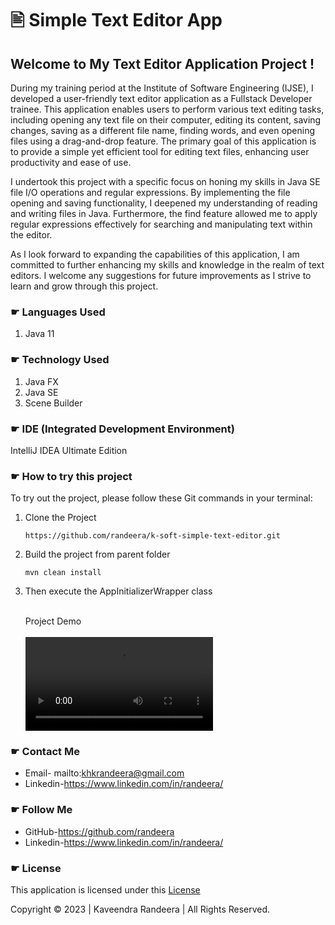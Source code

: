 # 🖹 Simple Text Editor App
## Welcome to My Text Editor Application Project !
During my training period at the Institute of Software Engineering (IJSE),
I developed a user-friendly text editor application as a Fullstack Developer trainee.
This application enables users to perform various text editing tasks, including opening
any text file on their computer, editing its content, saving changes, saving as a 
different file name, finding words, and even opening files using a drag-and-drop
feature. The primary goal of this application is to provide a simple yet efficient tool for editing
text files, enhancing user productivity and ease of use.

I undertook this project with a specific focus on honing my skills in 
Java SE file I/O operations and regular expressions. By implementing the 
file opening and saving functionality, I deepened my understanding of 
reading and writing files in Java. Furthermore, the find feature allowed
me to apply regular expressions effectively for searching and manipulating
text within the editor.

As I look forward to expanding the capabilities of this application, 
I am committed to further enhancing my skills and knowledge in the realm of text editors. I welcome any suggestions for future improvements as I strive to learn and grow through this project.

### ☛ Languages Used
1. Java 11

### ☛ Technology Used
1. Java FX
2. Java SE
3. Scene Builder

### ☛ IDE (Integrated Development Environment)
IntelliJ IDEA Ultimate Edition

### ☛ How to try this project

To try out the project, please follow these Git commands in your terminal:
1. Clone the Project
   ```
   https://github.com/randeera/k-soft-simple-text-editor.git
   ```
2. Build the project from parent folder
   ```
   mvn clean install
   ```

3. Then execute the AppInitializerWrapper class<br><br>

   Project Demo<br><br>
   ![](/home/randeera/Documents/dep-11/assests/k-soft-text-editor.mp4)

### ☛ Contact Me
- Email-  mailto:khkrandeera@gmail.com
- Linkedin-https://www.linkedin.com/in/randeera/

### ☛ Follow Me
- GitHub-https://github.com/randeera
- Linkedin-https://www.linkedin.com/in/randeera/

### ☛ License
This application is licensed under this <a href="https://github.com/randeera/simple-text-editor-desktop-app/blob/main/License.txt">License</a>

Copyright © 2023 | Kaveendra Randeera | All Rights Reserved.
